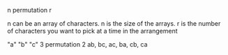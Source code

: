 n permutation r 

n can be an array of characters. n is the size of the arrays. r is the number of characters you want to pick at a time in the arrangement

"a" "b" "c"
3 permutation 2
ab, bc, ac, ba, cb, ca
